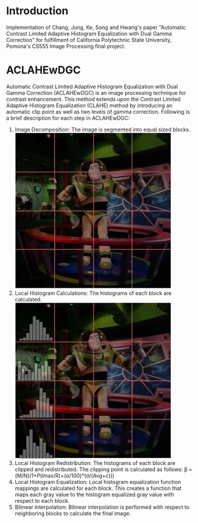 # Introduction 
Implementation of Chang, Jung, Ke, Song and Hwang's paper "Automatic Contrast Limited Adaptive Histogram Equalization with Dual Gamma Correction" for fulfillment of California Polytechnic State University, Pomona's CS555 Image Processing final project.

# ACLAHEwDGC
Automatic Contrast Limited Adaptive Histogram Equalization with Dual Gamma Correction (ACLAHEwDGC) is an image processing technique for contrast enhancement. This method extends upon the Contrast Limited Adaptive Histogram Equalization (CLAHE) method by introducing an automatic clip point as well as two levels of gamma correction. Following is a brief description for each step in ACLAHEwDGC:
1) Image Decomposition: The image is segmented into equal sized blocks.
![alt text](https://github.com/jrlepere/ACLAHEwDGC/blob/master/imgs/Buzz_Cut.jpg)
2) Local Histogram Calculations: The histograms of each block are calculated.
![alt text](https://github.com/jrlepere/ACLAHEwDGC/blob/master/imgs/Buzz_Cut_Histo.jpg)
3) Local Histogram Redistribution: The histograms of each block are clipped and redistributed. The clipping point is calculated as follows: 
β = (M/N)*(1+P*(lmax/R)+(α/100)*(σ/(Avg+c)))
4) Local Histogram Equalization: Local histogram equalization function mappings are calculated for each block. This creates a function that maps each gray value to the histogram equalized gray value with respect to each block.
5) Bilinear Interpolation: Bilinear interpolation is performed with respect to neighboring blocks to calculate the final image.
